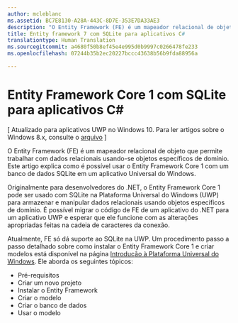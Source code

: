 ```yaml
---
author: mcleblanc
ms.assetid: BC7E8130-A28A-443C-8D7E-353E7DA33AE3
description: "O Entity Framework (FE) é um mapeador relacional de objeto que permite trabalhar com dados relacionais usando-se objetos específicos de domínio."
title: Entity framework 7 com SQLite para aplicativos C#
translationtype: Human Translation
ms.sourcegitcommit: a4680f50b8ef45e4e995d0b9997c0266478fe233
ms.openlocfilehash: 07244b35b2ec20227bccc43638b56b9fda88956a

---
```


# Entity Framework Core 1 com SQLite para aplicativos C#

\[ Atualizado para aplicativos UWP no Windows 10. Para ler artigos sobre o Windows 8.x, consulte o [arquivo](http://go.microsoft.com/fwlink/p/?linkid=619132) \]

O Entity Framework (FE) é um mapeador relacional de objeto que permite trabalhar com dados relacionais usando-se objetos específicos de domínio. Este artigo explica como é possível usar o Entity Framework Core 1 com um banco de dados SQLite em um aplicativo Universal do Windows.

Originalmente para desenvolvedores do .NET, o Entity Framework Core 1 pode ser usado com SQLite na Plataforma Universal do Windows (UWP) para armazenar e manipular dados relacionais usando objetos específicos de domínio. É possível migrar o código de FE de um aplicativo do .NET para um aplicativo UWP e esperar que ele funcione com as alterações apropriadas feitas na cadeia de caracteres da conexão.

Atualmente, FE só dá suporte ao SQLite na UWP. Um procedimento passo a passo detalhado sobre como instalar o Entity Framework Core 1 e criar modelos está disponível na página [Introdução à Plataforma Universal do Windows](http://go.microsoft.com/fwlink/p/?LinkId=735013). Ele aborda os seguintes tópicos:

-   Pré-requisitos
-   Criar um novo projeto
-   Instalar o Entity Framework
-   Criar o modelo
-   Criar o banco de dados
-   Usar o modelo




<!--HONumber=Nov16_HO1-->


